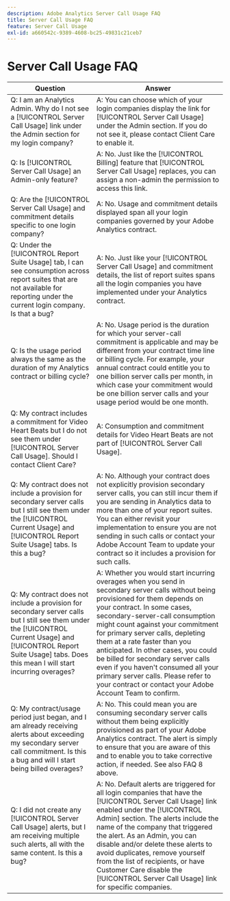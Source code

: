 ```yaml
---
description: Adobe Analytics Server Call Usage FAQ
title: Server Call Usage FAQ
feature: Server Call Usage
exl-id: a660542c-9389-4608-bc25-49831c21ceb7
---
```

# Server Call Usage FAQ

|Question|Answer|
|--- |--- |
| Q: I am an Analytics Admin. Why do I not see a [!UICONTROL Server Call Usage] link under the Admin section for my login company? | A: You can choose which of your login companies display the link for [!UICONTROL Server Call Usage] under the Admin section. If you do not see it, please contact Client Care to enable it. |
| Q: Is [!UICONTROL Server Call Usage] an Admin-only feature? | A: No. Just like the [!UICONTROL Billing] feature that [!UICONTROL Server Call Usage] replaces, you can assign a non-admin the permission to access this link. |
| Q: Are the [!UICONTROL Server Call Usage] and commitment details specific to one login company? | A: No. Usage and commitment details displayed span all your login companies governed by your Adobe Analytics contract. |
| Q: Under the [!UICONTROL Report Suite Usage] tab, I can see consumption across report suites that are not available for reporting under the current login company. Is that a bug? | A: No. Just like your [!UICONTROL Server Call Usage] and commitment details, the list of report suites spans all the login companies you have implemented under your Analytics contract. |
| Q: Is the usage period always the same as the duration of my Analytics contract or billing cycle? | A: No. Usage period is the duration for which your server-call commitment is applicable and may be different from your contract time line or billing cycle. For example, your annual contract could entitle you to one billion server calls per month, in which case your commitment would be one billion server calls and your usage period would be one month. | 
| Q: My contract includes a commitment for Video Heart Beats but I do not see them under [!UICONTROL Server Call Usage]. Should I contact Client Care? | A: Consumption and commitment details for Video Heart Beats are not part of [!UICONTROL Server Call Usage]. |
| Q: My contract does not include a provision for secondary server calls but I still see them under the [!UICONTROL Current Usage] and [!UICONTROL Report Suite Usage] tabs. Is this a bug? | A: No. Although your contract does not explicitly provision secondary server calls, you can still incur them if you are sending in Analytics data to more than one of your report suites. You can either revisit your implementation to ensure you are not sending in such calls or contact your Adobe Account Team to update your contract so it includes a provision for such calls. |
| Q: My contract does not include a provision for secondary server calls but I still see them under the [!UICONTROL Current Usage] and [!UICONTROL Report Suite Usage] tabs. Does this mean I will start incurring overages? | A: Whether you would start incurring overages when you send in secondary server calls without being provisioned for them depends on your contract. In some cases, secondary-server-call consumption might count against your commitment for primary server calls, depleting them at a rate faster than you anticipated. In other cases, you could be billed for secondary server calls even if you haven't consumed all your primary server calls. Please refer to your contract or contact your Adobe Account Team to confirm. |
| Q: My contract/usage period just began, and I am already receiving alerts about exceeding my secondary server call commitment. Is this a bug and will I start being billed overages? | A: No. This could mean you are consuming secondary server calls without them being explicitly provisioned as part of your Adobe Analytics contract. The alert is simply to ensure that you are aware of this and to enable you to take corrective action, if needed. See also FAQ 8 above. |
| Q: I did not create any [!UICONTROL Server Call Usage] alerts, but I am receiving multiple such alerts, all with the same content. Is this a bug? | A: No. Default alerts are triggered for all login companies that have the [!UICONTROL Server Call Usage] link enabled under the [!UICONTROL Admin] section. The alerts include the name of the company that triggered the alert. As an Admin, you can disable and/or delete these alerts to avoid duplicates, remove yourself from the list of recipients, or have Customer Care disable the [!UICONTROL Server Call Usage] link for specific companies. |
